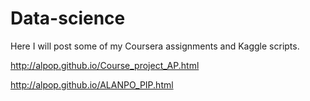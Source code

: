 # Data-science
Here I will post some of  my Coursera assignments and Kaggle scripts.

http://alpop.github.io/Course_project_AP.html

http://alpop.github.io/ALANPO_PIP.html


